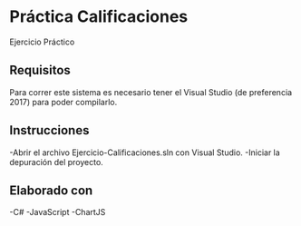 # Práctica Calificaciones
Ejercicio Práctico

## Requisitos
Para correr este sistema es necesario tener el Visual Studio (de preferencia 2017) para poder compilarlo.

## Instrucciones
-Abrir el archivo Ejercicio-Calificaciones.sln con Visual Studio.
-Iniciar la depuración del proyecto.

## Elaborado con
-C#
-JavaScript
-ChartJS
